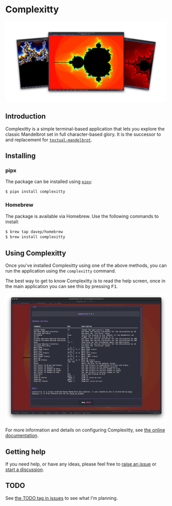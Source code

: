 # Complexitty

[![Complexitty](.images/complexitty-social-banner.png)](https://complexitty.davep.dev/)

## Introduction

Complexitty is a simple terminal-based application that lets you explore the
classic Mandelbrot set in full character-based glory. It is the successor to
and replacement for
[`textual-mandelbrot`](https://github.com/davep/textual-mandelbrot).

## Installing

### pipx

The package can be installed using [`pipx`](https://pypa.github.io/pipx/):

```sh
$ pipx install complexitty
```

### Homebrew

The package is available via Homebrew. Use the following commands to install:

```sh
$ brew tap davep/homebrew
$ brew install complexitty
```

## Using Complexitty

Once you've installed Complexitty using one of the above methods, you can
run the application using the `complexitty` command.

The best way to get to know Complexitty is to read the help screen, once in the
main application you can see this by pressing <kbd>F1</kbd>.

![Complexitty help](.images/complexitty-help.png)

For more information and details on configuring Complexitty, see [the online
documentation](https://complexitty.davep.dev/).

## Getting help

If you need help, or have any ideas, please feel free to [raise an
issue](https://github.com/davep/complexitty/issues) or [start a
discussion](https://github.com/davep/complexitty/discussions).

## TODO

See [the TODO tag in
issues](https://github.com/davep/complexitty/issues?q=is%3Aissue+is%3Aopen+label%3ATODO)
to see what I'm planning.

[//]: # (README.md ends here)
